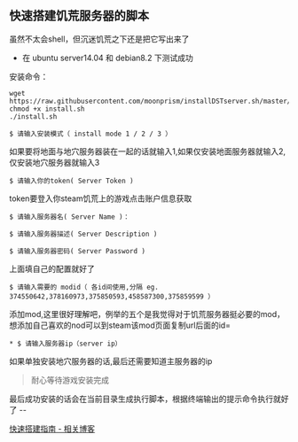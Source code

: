 ## 快速搭建饥荒服务器的脚本

虽然不太会shell，但沉迷饥荒之下还是把它写出来了

* 在 ubuntu server14.04 和 debian8.2 下测试成功

安装命令：

```shell
wget https://raw.githubusercontent.com/moonprism/installDSTserver.sh/master/install.sh
chmod +x install.sh 
./install.sh
```
`$ 请输入安装模式（ install mode 1 / 2 / 3 ）`

如果要将地面与地穴服务器装在一起的话就输入1,如果仅安装地面服务器就输入2,仅安装地穴服务器就输入3

`$ 请输入你的token( Server Token )`

token要登入你steam饥荒上的游戏点击账户信息获取

`$ 请输入服务器名( Server Name )：`

`$ 请输入服务器描述( Server Description )`

`$ 请输入服务器密码( Server Password )`

上面填自己的配置就好了

`$ 请输入需要的 modid（ 各id间使用,分隔 eg. 374550642,378160973,375850593,458587300,375859599 ）`

添加mod,这里很好理解吧，例举的五个是我觉得对于饥荒服务器挺必要的mod，想添加自己喜欢的nod可以到steam该mod页面复制url后面的id=

`* $ 请输入服务器ip（server ip）`

如果单独安装地穴服务器的话,最后还需要知道主服务器的ip

> 耐心等待游戏安装完成

最后成功安装的话会在当前目录生成执行脚本，根据终端输出的提示命令执行就好了 --

[快速搭建指南 - 相关博客](http://www.kicoe.com/article/id/4)
